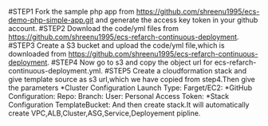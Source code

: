 #STEP1
Fork the sample php app from https://github.com/shreenu1995/ecs-demo-php-simple-app.git and generate the access key token in your github account.
#STEP2
Download the code/yml files from https://github.com/shreenu1995/ecs-refarch-continuous-deployment.
#STEP3
Create a S3 bucket and upload the code/yml file,which is downloaded from https://github.com/shreenu1995/ecs-refarch-continuous-deployment.
#STEP4
Now go to s3 and copy the object url for ecs-refarch-continuous-deployment.yml.
#STEP5
Create a cloudformation stack and give template source as s3 url,which we have copied from step4.Then give the parameters
*Cluster Configuration
Launch Type: Farget/EC2:
*GitHub Configuration:
Repo:
Branch:
User:
Personal Access Token:
*Stack Configuration
TemplateBucket:
And then create stack.It will automatically create VPC,ALB,Cluster,ASG,Service,Deployement pipline.



